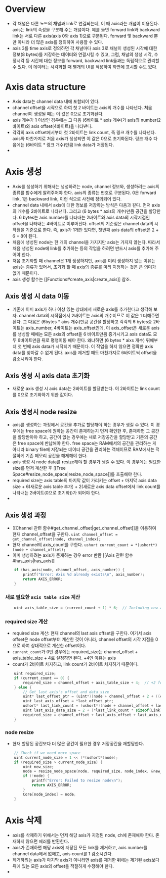 # Overview
- 각 채널은 다른 노드의 채널과 link로 연결되는데, 이 때 axis라는 개념이 이용된다. axis는 link의 속성을 구분해 주는 개념이다. 예를 들면 forward link와 backward link는 서로 다른 axis(axis 0와 axis 1)으로 구분된다. forward 및 backward 뿐만 아니라 더 많은 axis를 정의하여 사용할 수 있다. 
- axis 3를 time axis로 정의하면 각 채널마다 axis 3로 채널이 생성된 시각에 대한 정보(8 bytes)를 저장하는 데이터와 연결시킬 수 있고, 그럼, 채널의 생성 시각, 수정시각 등 시간에 대한 정보를 forward, backward link들과는 독립적으로 관리할 수 있다. 이 데이터는 시각화할 때 별개의 UI를 적용하여 화면에 표시할 수도 있다.
# Axis data structure
- Axis data는 channel data 내에 포함되어 있다. 
- channel offset을 시작으로 하여 첫 2 바이트는 axis의 개수를 나타낸다. 처음 channel이 생성될 때는 이 값은 0으로 초기화된다. 
- axis 개수가 1 이상인 경우에는 그 다음 (6바이트 * axis 개수)가 axis의 number(2바이트)와 axis offset(4바이트)을 나타낸다. 
- 각각의 axis offset에서부터 첫 2바이트는 link count, 즉 링크 개수를 나타낸다. axis와 마찬가지로 처음 axis가 생성되면 이 값은 0으로 초기화된다. 링크 개수 다음에는 (6바이트 * 링크 개수)만큼 link data가 저장된다.
- 
# Axis 생성
- Axis를 생성하기 위해서는 생성하려는 node, channel 정보와, 생성하려는 axis의 종류를 함수에게 알려주어야 한다. axis의 종류는 번호로 구분된다. 0은 forward link, 1은 backward link, 이런 식으로 사전에 정의되어 있다. 
- channel data 내에서 axis에 대한 정보를 저장하는 방식은 다음과 같다.  먼저 axis의 개수를 2바이트로 나타낸다. 그리고 (6 bytes * axis의 개수)만큼 공간을 할당한다. 6 bytes는 axis number를 나타내는 2바이트와 axis data의 시작지점인 offset을 나타내는 4바이트로 이루어진다. offset의 기준점은 channel data의 시작점을 기준으로 한다. 즉, axis가 1개만 있다면, 첫번째 axis data의 offset은 2 + 6 = 8이 된다.  
- 처음에 생성된 node는 한 개의 channel을 가지지만 axis는 가지지 않는다. 따라서 처음 생성된 node에 link를 추가하는 등의 작업을 하려면 반드시 axis를 추가해 주어야 한다. 
- 처음 초기화할 때 channel은 1개 생성하지만, axis를 미리 생성하지 않는 이유는 axis는 종류가 있어서, 초기화 할 때 axis의 종류를 미리 지정하는 것은 큰 의미가 없기 때문이다. 
- axis 생성 함수는  [[Functions#create_axis|create_axis]] 참조.
## Axis 생성 시 data 이동
- 기존에 이미 axis가 하나 이상 있는 상태에서 새로운 axis를 추가한다고 생각해 보자. channel data의 시작점에서 2바이트는 axis의 개수이므로 이 값은 1 더해주면 된다. 그 다음은 (6bytes * aixs 개수)만큼 공간을 할당하고 각각의 6 bytes중 2바이트는 axis_number, 4바이트는 axis_offset인데, 이 axis_offset은 새로운 axis를 생성할 때에는 모든 axis의 offset을 6 바이트만큼 증가시키고 axis data도 모두 6바이트만큼 뒤로 평행이동 해야 한다. 왜냐하면 (6 bytes * aixs 개수) 뒤에부터 첫 번째 axis data가 시작되기 때문이다. 이 작업을 하지 않으면 정확한 axis data를 찾아갈 수 없게 된다. axis를 제거할 때도 마찬가지로 6바이트씩 offset을 감소시켜야 한다. 
## Axis 생성 시 axis data 초기화
- 새로운 axis 생성 시 axis data는 2바이트를 할당받는다. 이 2바이트는 link count를 0으로 초기화하기 위한 값이다. 
## Axis 생성시 node resize
- axis를 생성하는 과정에서 공간을 추가로 할당해야 하는 경우가 생길 수 있다. 이 경우에는 free space에 원하는 공간이 존재하는지 먼저 확인한 후, 존재하면 그 공간을 할당받아야 하고, 공간이 없는 경우에는 새로 저장공간을 할당받고 기존의 공간은 free space에 반납해야 한다. free space는 RAM에서의 공간을 관리하는 게 아니라 binary file에 저장되는 데이터 공간을 관리하는 객체이므로 RAM에서는 적절하게 기존 메모리 공간을 해제해야 한다. 
- axis 생성 시 node data를 resize해야 할 경우가 생길 수 있다. 이 경우에는 필요한 size를 먼저 계산한 후 [[Free Space#resize_node_space|resize_node_space]]를 호출해야 한다. 
- required size는 axis table의 마지막 값이 가리키는 offset + 마지막 axis data size + 6(새로운 axis table 추가) + 2(새로운 axis data offset에서 link count를 나타내는 2바이트(0으로 초기화))가 되어야 한다. 
- 
## Axis 생성 과정
- [[Channel 관련 함수#get_channel_offset|get_channel_offset]]을 이용하여 현재 channel_offset을 구한다. 
	 `uint channel_offset = get_channel_offset(node, channel_index);`
- 현재 channel의 axis_count를 구한다. 
	`ushort current_count = *(ushort*)(node + channel_offset);`
- 이미 생성하려는 axis가 존재하는 경우 error 반환 [[Axis 관련 함수#has_axis|has_axis]] 
```c
    if (has_axis(node, channel_offset, axis_number)) {
        printf("Error: Axis %d already exists\n", axis_number);
        return AXIS_ERROR;
    }
```
### 새로 필요한 `axis table size` 계산
```c
    uint axis_table_size = (current_count + 1) * 6;  // Including new axis entry
```
### required size 계산
- required size 계산: 현재 channel의 last axis offset을 구한다. 여기서 axis offset은 node offset부터 계산한 것이 아니라, channel offset의 시작 지점을 0으로 하여 상대적으로 계산한 offset이다. 
- `current_count`가 0인 경우에는 required_size는 channel_offset + axis_table_size + 4로 설정하면 된다. +4인 이유는 axis
- count가 2바이트 차지하고, link count가 2바이트 차지하기 때문이다. 
```c
    uint required_size;
    if (current_count == 0) {
        required_size = channel_offset + axis_table_size + 4;  // +2 for axis count, +2 for link count
    } else {
        // Get last axis's offset and data size
        uint* last_offset_ptr = (uint*)(node + channel_offset + 2 + ((current_count - 1) * 6) + 2);
        uint last_axis_offset = *last_offset_ptr;
        ushort* last_link_count = (ushort*)(node + channel_offset + last_axis_offset);
        uint last_axis_data_size = 2 + (*last_link_count * sizeof(Link));
        required_size = channel_offset + last_axis_offset + last_axis_data_size + 6 + 2;
    }
```
### node resize
- 현재 할당된 공간보다 더 많은 공간이 필요한 경우 저장공간을 재할당한다. 
```c
    // Check if we need more space
    uint current_node_size = 1 << (*(ushort*)node);
    if (required_size > current_node_size) {
        uint new_size;
        node = resize_node_space(node, required_size, node_index, &new_size);
        if (!node) {
            printf("Error: Failed to resize node\n");
            return AXIS_ERROR;
        }
        Core[node_index] = node;
    }
```
# Axis 삭제
- axis를 삭제하기 위해서는 먼저 해당 axis가 지정된 node, ch에 존재해야 한다. 존재하지 않으면 에러를 반환한다. 
- axis가 존재하면 해당 axis에 저장된 모든 link를 제거하고, axis number를 channel data에서 없애고, axis count를 1 감소시킨다. 
- 제거하려는 axis가 마지막 axis가 아니라면 axis를 제거한 뒤에는 제거된 axis보다 뒤에 있는 모든 axis의 offset을 적절하게 수정해야 한다. 
- 